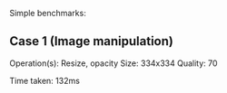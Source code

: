 Simple benchmarks:

## Case 1 (Image manipulation)
Operation(s): Resize, opacity
Size: 334x334
Quality: 70

Time taken: 132ms